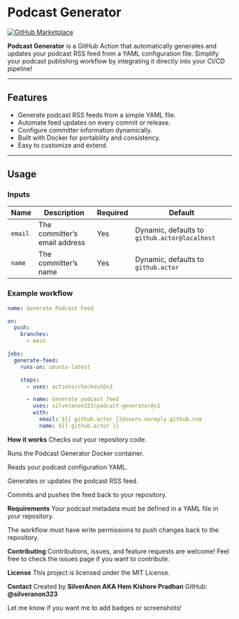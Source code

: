 # Podcast Generator

[![GitHub Marketplace](https://img.shields.io/badge/Marketplace-Podcast%20Generator-blue)](https://github.com/marketplace/podcast-generator)

**Podcast Generator** is a GitHub Action that automatically generates and updates your podcast RSS feed from a YAML configuration file. Simplify your podcast publishing workflow by integrating it directly into your CI/CD pipeline!

---

## Features

- Generate podcast RSS feeds from a simple YAML file.
- Automate feed updates on every commit or release.
- Configure committer information dynamically.
- Built with Docker for portability and consistency.
- Easy to customize and extend.

---

## Usage

### Inputs

| Name    | Description                    | Required | Default                                      |
|---------|--------------------------------|----------|----------------------------------------------|
| `email` | The committer’s email address  | Yes      | Dynamic, defaults to `github.actor@localhost` |
| `name`  | The committer’s name           | Yes      | Dynamic, defaults to `github.actor`           |

### Example workflow

```yaml
name: Generate Podcast Feed

on:
  push:
    branches:
      - main

jobs:
  generate-feed:
    runs-on: ubuntu-latest

    steps:
      - uses: actions/checkout@v3

      - name: Generate podcast feed
        uses: silveranon323/podcast-generator@v1
        with:
          email: ${{ github.actor }}@users.noreply.github.com
          name: ${{ github.actor }}

```
**How it works**
Checks out your repository code.

Runs the Podcast Generator Docker container.

Reads your podcast configuration YAML.

Generates or updates the podcast RSS feed.

Commits and pushes the feed back to your repository.

**Requirements**
Your podcast metadata must be defined in a YAML file in your repository.

The workflow must have write permissions to push changes back to the repository.

**Contributing**
Contributions, issues, and feature requests are welcome! Feel free to check the issues page if you want to contribute.

**License**
This project is licensed under the MIT License.

**Contact**
Created by **SilverAnon AKA Hem Kishore Pradhan**
GitHub: **@silveranon323**

Let me know if you want me to add badges or screenshots!


